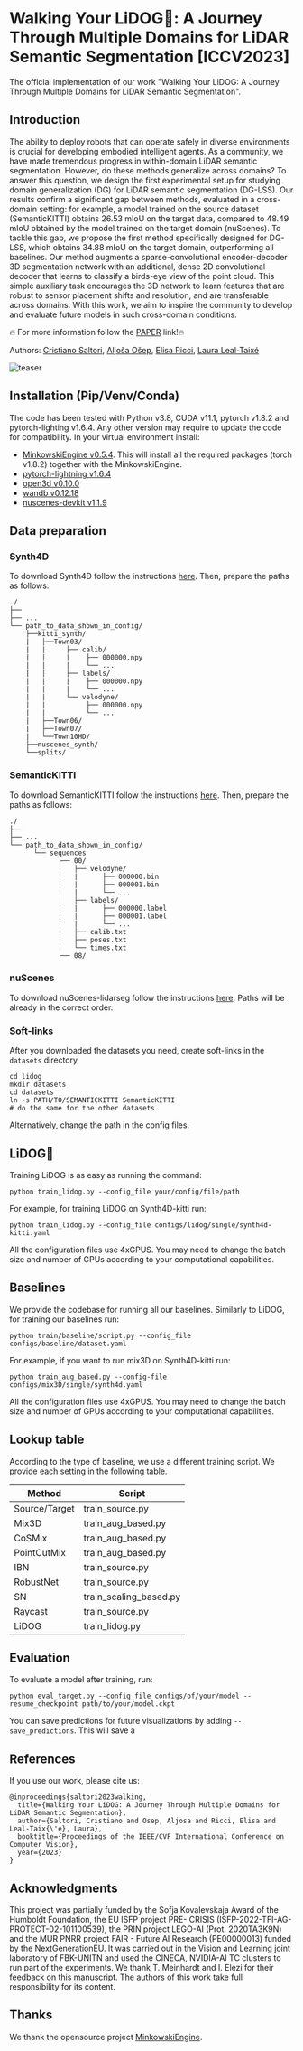 # **Walking Your LiDOG🐶: A Journey Through Multiple Domains for LiDAR Semantic Segmentation [ICCV2023]**

The official implementation of our work "Walking Your LiDOG: A Journey Through Multiple Domains for LiDAR Semantic Segmentation".

## Introduction
The ability to deploy robots that can operate safely in diverse environments is crucial for developing embodied intelligent agents. 
As a community, we have made tremendous progress in within-domain LiDAR semantic segmentation. 
However, do these methods generalize across domains? 
To answer this question, we design the first experimental setup for studying domain generalization (DG) for LiDAR semantic segmentation (DG-LSS). 
Our results confirm a significant gap between methods, evaluated in a cross-domain setting: for example, a model trained on the source dataset (SemanticKITTI) obtains 26.53 mIoU on the target data, compared to 48.49 mIoU obtained by the model trained on the target domain (nuScenes).
To tackle this gap, we propose the first method specifically designed for DG-LSS, which obtains 34.88 mIoU on the target domain, outperforming all baselines. 
Our method augments a sparse-convolutional encoder-decoder 3D segmentation network with an additional, dense 2D convolutional decoder that learns to classify a birds-eye view of the point cloud. 
This simple auxiliary task encourages the 3D network to learn features that are robust to sensor placement shifts and resolution, and are transferable across domains. 
With this work, we aim to inspire the community to develop and evaluate future models in such cross-domain conditions.

:fire: For more information follow the [PAPER](https://arxiv.org/abs/2304.11705) link!:fire:

Authors: [Cristiano Saltori](https://saltoricristiano.github.io),
         [Aljoša Ošep](https://aljosaosep.github.io),
         [Elisa Ricci](https://scholar.google.ca/citations?user=xf1T870AAAAJ&hl),
         [Laura Leal-Taixé](https://scholar.google.com/citations?user=tT2TC-UAAAAJ&hl=en)

![teaser](assets/teaser.png)

## Installation (Pip/Venv/Conda)
The code has been tested with Python v3.8, CUDA v11.1, pytorch v1.8.2 and pytorch-lighting v1.6.4.
Any other version may require to update the code for compatibility.
In your virtual environment install:
- [MinkowskiEngine v0.5.4](https://github.com/NVIDIA/MinkowskiEngine). This will install all the required packages (torch v1.8.2) together with the MinkowskiEngine.
- [pytorch-lightning v1.6.4](https://lightning.ai/docs/pytorch/stable/versioning.html#compatibility-matrix)
- [open3d v0.10.0](http://www.open3d.org)
- [wandb v0.12.18](https://docs.wandb.ai/quickstart)
- [nuscenes-devkit v1.1.9](https://github.com/nutonomy/nuscenes-devkit)


## Data preparation

### Synth4D
To download Synth4D follow the instructions [here](https://github.com/saltoricristiano/gipso-sfouda/tree/main). Then, prepare the paths as follows:
```
./
├── 
├── ...
└── path_to_data_shown_in_config/
    ├──kitti_synth/
    |   ├──Town03/
    |   |     ├── calib/
    |   |     |    ├── 000000.npy
    |   |     |    └── ... 
    |   |     ├── labels/
    |   |     |    ├── 000000.npy
    |   |     |    └── ...
    |   |     └── velodyne/
    |   |          ├── 000000.npy
    |   |          └── ...
    |   ├──Town06/
    |   ├──Town07/
    |   └──Town10HD/
    ├──nuscenes_synth/
    └──splits/
```

### SemanticKITTI
To download SemanticKITTI follow the instructions [here](http://www.semantic-kitti.org). Then, prepare the paths as follows:
```
./
├── 
├── ...
└── path_to_data_shown_in_config/
      └── sequences
            ├── 00/           
            │   ├── velodyne/	
            |   |	   ├── 000000.bin
            |   |	   ├── 000001.bin
            |   |	   └── ...
            │   ├── labels/ 
            |   |      ├── 000000.label
            |   |      ├── 000001.label
            |   |      └── ...
            |   ├── calib.txt
            |   ├── poses.txt
            |   └── times.txt
            └── 08/
```

### nuScenes
To download nuScenes-lidarseg follow the instructions [here](https://www.nuscenes.org). Paths will be already in the correct order.

### Soft-links
After you downloaded the datasets you need, create soft-links in the ```datasets``` directory
```
cd lidog
mkdir datasets
cd datasets
ln -s PATH/TO/SEMANTICKITTI SemanticKITTI
# do the same for the other datasets
```
Alternatively, change the path in the config files.

## LiDOG🐶
Training LiDOG is as easy as running the command:
```
python train_lidog.py --config_file your/config/file/path
```
For example, for training LiDOG on Synth4D-kitti run:
```
python train_lidog.py --config_file configs/lidog/single/synth4d-kitti.yaml
```
All the configuration files use 4xGPUS. You may need to change the batch size and number of GPUs according to your computational capabilities.

## Baselines
We provide the codebase for running all our baselines. Similarly to LiDOG, for training our baselines run:
```
python train/baseline/script.py --config_file configs/baseline/dataset.yaml
```
For example, if you want to run mix3D on Synth4D-kitti run:
```
python train_aug_based.py --config-file configs/mix3D/single/synth4d.yaml
```
All the configuration files use 4xGPUS. You may need to change the batch size and number of GPUs according to your computational capabilities.

## Lookup table
According to the type of baseline, we use a different training script. We provide each setting in the following table.

| Method  | Script                 |
| ------------- |------------------------|
| Source/Target  | train_source.py        |
| Mix3D | train_aug_based.py     |
| CoSMix  | train_aug_based.py     |
| PointCutMix  | train_aug_based.py     |
| IBN  | train_source.py        |
| RobustNet  | train_source.py        |
| SN  | train_scaling_based.py |
| Raycast  | train_source.py        |
| LiDOG  | train_lidog.py         |



## Evaluation
To evaluate a model after training, run:
```
python eval_target.py --config_file configs/of/your/model --resume_checkpoint path/to/your/model.ckpt
```
You can save predictions for future visualizations by adding ```--save_predictions```.
This will save a 

## References
If you use our work, please cite us:
```
@inproceedings{saltori2023walking,
  title={Walking Your LiDOG: A Journey Through Multiple Domains for LiDAR Semantic Segmentation},
  author={Saltori, Cristiano and Osep, Aljosa and Ricci, Elisa and Leal-Taix{\'e}, Laura},
  booktitle={Proceedings of the IEEE/CVF International Conference on Computer Vision},
  year={2023}
}
```

## Acknowledgments
This project was partially funded by the Sofja Kovalevskaja Award of the Humboldt Foundation,
the EU ISFP project PRE- CRISIS (ISFP-2022-TFI-AG-PROTECT-02-101100539),
the PRIN project LEGO-AI (Prot. 2020TA3K9N) and the MUR PNRR project FAIR - Future AI Research (PE00000013) funded by the NextGenerationEU.
It was carried out in the Vision and Learning joint laboratory of FBK-UNITN and used the CINECA, NVIDIA-AI TC clusters to run part of the experiments.
We thank T. Meinhardt and I. Elezi for their feedback on this manuscript. 
The authors of this work take full responsibility for its content.

## Thanks

We thank the opensource project [MinkowskiEngine](https://github.com/NVIDIA/MinkowskiEngine).